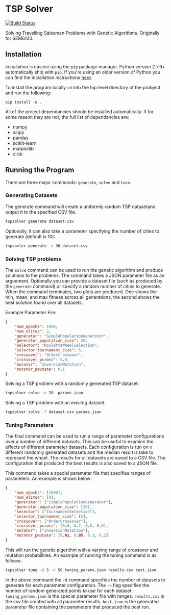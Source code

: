 # TSP Solver
[![Build Status](https://magnum.travis-ci.com/samueljackson92/tsp-solver.svg?token=BaPtpk9DsGYbbzV8h1jS&branch=master)](https://magnum.travis-ci.com/samueljackson92/tsp-solver)

Solving Travelling Salesman Problems with Genetic Algorithms. Originally for SEM6120.

## Installation
Installation is easiest using the ```pip``` package manager. Python version 2.7.9+ automatically ship with ```pip```. If you're using an older version of Python you can find the installation instructions [here](http://pip.readthedocs.org/en/stable/installing/).

To install the program locally ```cd``` into the top level directory of the probject and run the following:

```pip install -e .```

All of the project dependancies should be installed automatically. If for some reason they are not, the full list of dependancies are:

 - numpy
 - scipy
 - pandas
 - scikit-learn
 - matplotlib
 - click

## Running the Program

There are three major commands: ```generate```, ```solve``` and ```tune```. 

### Generating Datasets
The generate command will create a uniformly random TSP datasetand output it to the specified CSV file.

```bash
tspsolver generate dataset.csv
```
Optionally, it can also take a parameter specifying the number of cities to generate (default is 10):

```bash
tspsovler generate -n 30 dataset.csv
```

### Solving TSP problems
The ```solve``` command can be used to run the genetic algorithm and produce solutions to the problems. The command takes a JSON parameter file as an arguement. Optionally you can provide a dataset file (such as produced by the ```generate``` command) or specify a random number of cities to generate. When the command terminates, two plots are produced. One shows the min, mean, and max fitness across all generations, the second shows the best solution found over all datasets.

Example Parameter File:
```json
{
    "num_epochs": 1000,
    "num_elites": 2,
    "generator": "SimplePopulationGenerator",
    "generator_population_size": 20,
    "selector": "RouletteWheelSelection",
    "selector_tournament_size": 5,
    "crossover": "OrderCrossover",
    "crossover_pcross": 0.9,
    "mutator": "InversionMutation",
    "mutator_pmutate": 0.1
}
```

Solving a TSP problem with a randomly generated TSP dataset:

```bash
tspsolver solve -n 20  params.json
```

Solving a TSP problem with an exisitng dataset:
```bash
tspsolver solve -f dataset.csv params.json
```

### Tuning Parameters
The final command can be used to run a range of parameter configurations over a number of different datasets. This can be useful to examine the effects of different parameter datasets. Each configuration is run on ```n``` different randomly generated datasets and the median result is take to represent the whoel. The results for all datasets are saved to a CSV file. The configuration that produced the best results is also saved to a JSON file.

This command takes a special parameter file that specifies ranges of parameters. An example is shown below:

```json
{
    "num_epochs": [1000],
    "num_elites": [0],
    "generator": ["SimplePopulationGenerator"],
    "generator_population_size": [20],
    "selector": ["TournamentSelection"],
    "selector_tournament_size": [5],
    "crossover": ["OrderCrossover"],
    "crossover_pcross": [0.6, 0.7, 0.8, 0.9],
    "mutator": ["InversionMutation"],
    "mutator_pmutate": [0.01, 0.05, 0.1, 0.2]
}
```

This will run the genetic algorithm with a varying range of crossover and mutation probabilities. An example of running the tuning command is as follows:

```bash
tspsolver tune -d 5 -n 50 tuning_params.json results.csv best.json
```

In the above command the ```-d``` command specifies the number of datasets to generate for each parameter configuration. The ```-n``` flag specifies the number of random generated points to use for each dataset. ```tuning_params.json``` is the special parameter file with ranges. ```results.csv``` is the csv file created with all parameter results. ```best.json``` is the generated parameter file containing the parameters that produced the best run.
